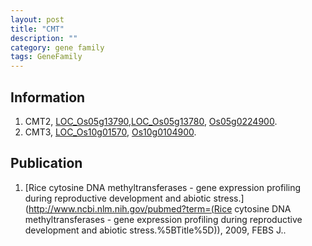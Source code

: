 ```yaml
---
layout: post
title: "CMT"
description: ""
category: gene family
tags: GeneFamily
---
```


## Information
1. CMT2, [LOC_Os05g13790](http://rice.plantbiology.msu.edu/cgi-bin/ORF_infopage.cgi?orf=LOC_Os05g13790),[LOC_Os05g13780](http://rice.plantbiology.msu.edu/cgi-bin/ORF_infopage.cgi?orf=LOC_Os05g13780), [Os05g0224900](http://rapdb.dna.affrc.go.jp/viewer/gbrowse_details/irgsp1?name=Os05g0224900).
2. CMT3, [LOC_Os10g01570](http://rice.plantbiology.msu.edu/cgi-bin/ORF_infopage.cgi?orf=LOC_Os10g01570), [Os10g0104900](http://rapdb.dna.affrc.go.jp/viewer/gbrowse_details/irgsp1?name=Os10g0104900).

## Publication
1. [Rice cytosine DNA methyltransferases - gene expression profiling during reproductive development and abiotic stress.](http://www.ncbi.nlm.nih.gov/pubmed?term=(Rice cytosine DNA methyltransferases - gene expression profiling during reproductive development and abiotic stress.%5BTitle%5D)), 2009, FEBS J..


